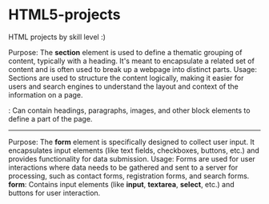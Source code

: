 # HTML5-projects
HTML projects by skill level :)


Purpose: The **section** element is used to define a thematic grouping of content, typically with a heading. It's meant to encapsulate a related set of content and is often used to break up a webpage into distinct parts.
Usage: Sections are used to structure the content logically, making it easier for users and search engines to understand the layout and context of the information on a page.
<section>: Can contain headings, paragraphs, images, and other block elements to define a part of the page.


*********      ********           ********


Purpose: The **form** element is specifically designed to collect user input. It encapsulates input elements (like text fields, checkboxes, buttons, etc.) and provides functionality for data submission.
Usage: Forms are used for user interactions where data needs to be gathered and sent to a server for processing, such as contact forms, registration forms, and search forms.
**form**: Contains input elements (like **input**, **textarea**, **select**, etc.) and buttons for user interaction.